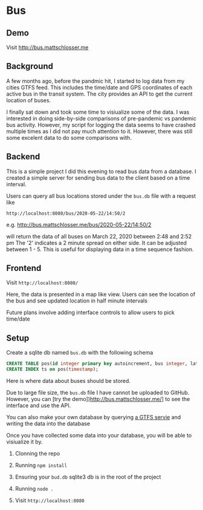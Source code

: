 # Bus

## Demo

Visit http://bus.mattschlosser.me

## Background 
A few months ago, before the pandmic hit, I started to log data from my cities GTFS feed. This includes
the time/date and GPS coordinates of each active bus in the transit system. The city provides an API
to get the current location of buses. 

I finally sat down and took some time to visiualize some of the 
data. I was interested in doing side-by-side comparisons of pre-pandemic vs pandemic bus activity. 
However, my script for logging the data seems to have crashed multiple times as I did not pay much attention
to it. However, there was still some excelent data to do some comparisons with. 

## Backend

This is a simple project I did this evening to read bus data
from a database. I created a simple server for sending bus data to the client
based on a time interval.


Users can query all bus locations stored under the `bus.db` file with
a request like 
```
http://localhost:8080/bus/2020-05-22/14:50/2
```

e.g. http://bus.mattschlosser.me/bus/2020-05-22/14:50/2

will return the data of all buses on March 22, 2020 between 2:48 and 2:52 pm
The '2' indicates a 2 minute spread on either side. It can be adjusted between 1 - 5. 
This is useful for displaying data in a time sequence fashion.

## Frontend

Visit `http://localhost:8080/`

Here, the data is presented in a map like view. Users can see the location of
the bus and see updated location in half minute intervals

Future plans involve adding interface controls to allow users to pick time/date

## Setup

Create a sqlite db named `bus.db` with the following schema


```sql
CREATE TABLE pos(id integer primary key autoincrement, bus integer, lat double, long double, trip int, timestamp timestamp, bearing int, speed double);
CREATE INDEX ts on pos(timestamp);
```

Here is where data about buses should be stored. 

Due to large file size, the `bus.db` file I have cannot be uploaded to GitHub. However, you can [try the demo])http://bus.mattschlosser.me/] to see the interface and use the API.

You can also make your own database by querying [a GTFS servie](https://developers.google.com/transit/gtfs/) and writing the data into the database 

Once you have collected some data into your database, you will be able to visiualize it by.

1. Clonning the repo 

2. Running `npm install`

3. Ensuring your `bud.db` sqlite3 db is in the root of the project

4. Running `node . `

5. Visit `http://localhost:8080`
